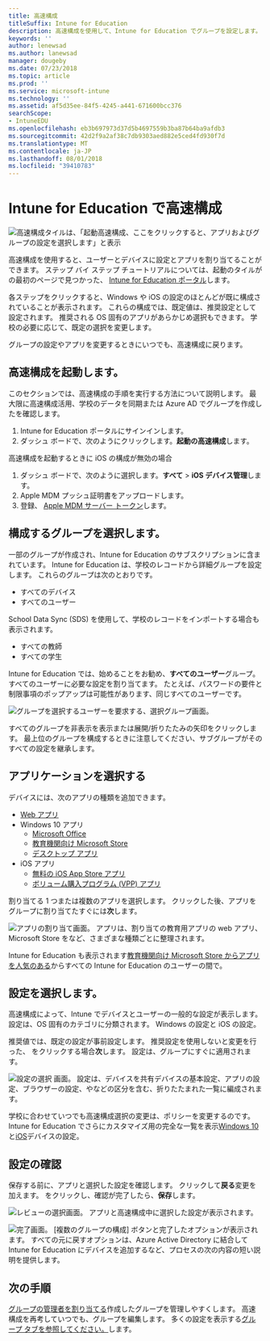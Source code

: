 ```yaml
---
title: 高速構成
titleSuffix: Intune for Education
description: 高速構成を使用して、Intune for Education でグループを設定します。
keywords: ''
author: lenewsad
ms.author: lanewsad
manager: dougeby
ms.date: 07/23/2018
ms.topic: article
ms.prod: ''
ms.service: microsoft-intune
ms.technology: ''
ms.assetid: af5d35ee-84f5-4245-a441-671600bcc376
searchScope:
- IntuneEDU
ms.openlocfilehash: eb3b697973d37d5b4697559b3ba87b64ba9afdb3
ms.sourcegitcommit: 42d2f9a2af38c7db9303aed882e5ced4fd930f7d
ms.translationtype: MT
ms.contentlocale: ja-JP
ms.lasthandoff: 08/01/2018
ms.locfileid: "39410783"
---
```

# <a name="express-configuration-in-intune-for-education"></a>Intune for Education で高速構成

  ![高速構成タイルは、「起動高速構成、ここをクリックすると、アプリおよびグループの設定を選択します」と表示](./media/express-config-001-launch-tile.png)

高速構成を使用すると、ユーザーとデバイスに設定とアプリを割り当てることができます。 ステップ バイ ステップ チュートリアルについては、起動のタイルがの最初のページで見つかった、 [Intune for Education ポータル](https://intuneeducation.portal.azure.com)します。 

各ステップをクリックすると、Windows や iOS の設定のほとんどが既に構成されていることが表示されます。 これらの構成では、既定値は、推奨設定として設定されます。 推奨される OS 固有のアプリがあらかじめ選択もできます。 学校の必要に応じて、既定の選択を変更します。 

グループの設定やアプリを変更するときにいつでも、高速構成に戻ります。 

## <a name="launch-express-configuration"></a>高速構成を起動します。
このセクションでは、高速構成の手順を実行する方法について説明します。 最大限に高速構成活用、学校のデータを同期または Azure AD でグループを作成したを確認します。 

1. Intune for Education ポータルにサインインします。
2. ダッシュ ボードで、次のようにクリックします。**起動の高速構成**します。  

高速構成を起動するときに iOS の構成が無効の場合  
1. ダッシュ ボードで、次のように選択します。**すべて** > **iOS デバイス管理**します。
2. Apple MDM プッシュ証明書をアップロードします。
3. 登録、 [Apple MDM サーバー トークン](setup-ios-device-management.md)します。

## <a name="choose-a-group-to-configure"></a>構成するグループを選択します。

一部のグループが作成され、Intune for Education のサブスクリプションに含まれています。 Intune for Education は、学校のレコードから詳細グループを設定します。 これらのグループは次のとおりです。  

 * すべてのデバイス  
 * すべてのユーザー  
 
School Data Sync (SDS) を使用して、学校のレコードをインポートする場合も表示されます。  

 * すべての教師  
 * すべての学生  

Intune for Education では、始めることをお勧め、**すべてのユーザー**グループ。 すべてのユーザーに必要な設定を割り当てます。 たとえば、パスワードの要件と制限事項のポップアップは可能性があります、同じすべてのユーザーです。

  ![グループを選択するユーザーを要求する、選択グループ画面。](./media/express-config-004-choose-group.png)

すべてのグループを非表示を表示または展開/折りたたみの矢印をクリックします。 最上位のグループを構成するときに注意してください、サブグループがそのすべての設定を継承します。

## <a name="choose-apps"></a>アプリケーションを選択する

デバイスには、次のアプリの種類を追加できます。
* [Web アプリ](add-web-apps-edu.md)
* Windows 10 アプリ
    * [Microsoft Office](install-office.md)
    * [教育機関向け Microsoft Store](acquire-store-apps.md)
    * [デスクトップ アプリ](add-desktop-apps-edu.md)
* iOS アプリ
    * [無料の iOS App Store アプリ](add-apps-ios.md)
    * [ボリューム購入プログラム (VPP) アプリ](add-vpp-apps-ios.md)

割り当てる 1 つまたは複数のアプリを選択します。 クリックした後、アプリをグループに割り当てたすぐには**次**します。

  ![アプリの割り当て画面。 アプリは、割り当ての教育用アプリの web アプリ、Microsoft Store をなど、さまざまな種類ごとに整理されます。](./media/express-config-005-choose-apps.png)

Intune for Education も表示されます[教育機関向け Microsoft Store からアプリを人気のある](add-popular-apps-edu.md)からすべての Intune for Education のユーザーの間で。


## <a name="choose-settings"></a>設定を選択します。
高速構成によって、Intune でデバイスとユーザーの一般的な設定が表示します。 設定は、OS 固有のカテゴリに分類されます。 Windows の設定と iOS の設定。

推奨値では、既定の設定が事前設定します。 推奨設定を使用しないと変更を行った、 をクリックする場合**次**します。 設定は、グループにすぐに適用されます。 

  ![設定の選択 画面。 設定は、デバイスを共有デバイスの基本設定、アプリの設定、ブラウザーの設定、やなどの区分を含む、折りたたまれた一覧に編成されます。](./media/express-config-006-choose-settings.png)


学校に合わせていつでも高速構成選択の変更は、ポリシーを変更するのです。 Intune for Education でさらにカスタマイズ用の完全な一覧を表示[Windows 10](all-edu-settings-windows.md)と[iOS](all-edu-settings-ios.md)デバイスの設定。

## <a name="review-settings"></a>設定の確認

保存する前に、アプリと選択した設定を確認します。 クリックして**戻る**変更を加えます。 をクリックし、確認が完了したら、**保存**します。

 ![レビューの選択画面。 アプリと高速構成中に選択した設定が表示されます。](./media/express-config-007-save-changes.png)  

  ![完了画面。 [複数のグループの構成] ボタンと完了したオプションが表示されます。 すべての元に戻すオプションは、Azure Active Directory に結合して Intune for Education にデバイスを追加するなど、プロセスの次の内容の短い説明を提供します。](./media/express-config-008-all-done.png)

## <a name="next-steps"></a>次の手順
[グループの管理者を割り当てる](group-admin-delegate.md)作成したグループを管理しやすくします。 高速構成を再考していつでも、グループを編集します。 多くの設定を表示する[グループ タブを参照してください。](create-groups.md)します。

